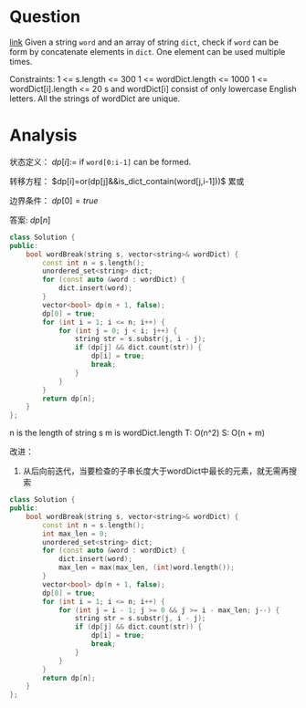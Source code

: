 # Question
[link](https://leetcode-cn.com/problems/word-break/)
Given a string `word` and an array of string `dict`, check if `word` can be form by concatenate elements in `dict`. One element can be used multiple times.

Constraints:
1 <= s.length <= 300
1 <= wordDict.length <= 1000
1 <= wordDict[i].length <= 20
s and wordDict[i] consist of only lowercase English letters.
All the strings of wordDict are unique.

# Analysis
状态定义：
$dp[i]:=$ if `word[0:i-1]` can be formed.

转移方程：
$dp[i]=or(dp[j]&&is_dict_contain(word[j,i-1]))$ 累或

边界条件：
$dp[0]=true$

答案:
$dp[n]$
```cpp
class Solution {
public:
    bool wordBreak(string s, vector<string>& wordDict) {
        const int n = s.length();
        unordered_set<string> dict;
        for (const auto &word : wordDict) {
            dict.insert(word);
        }
        vector<bool> dp(n + 1, false);
        dp[0] = true;
        for (int i = 1; i <= n; i++) {
            for (int j = 0; j < i; j++) {
                string str = s.substr(j, i - j);
                if (dp[j] && dict.count(str)) {
                    dp[i] = true;
                    break;
                }
            }
        }
        return dp[n];
    }
};
```

n is the length of string s
m is wordDict.length
T: O(n^2)
S: O(n + m)

改进：
1. 从后向前迭代，当要检查的子串长度大于wordDict中最长的元素，就无需再搜索
```cpp
class Solution {
public:
    bool wordBreak(string s, vector<string>& wordDict) {
        const int n = s.length();
        int max_len = 0;
        unordered_set<string> dict;
        for (const auto &word : wordDict) {
            dict.insert(word);
            max_len = max(max_len, (int)word.length());
        }
        vector<bool> dp(n + 1, false);
        dp[0] = true;
        for (int i = 1; i <= n; i++) {
            for (int j = i - 1; j >= 0 && j >= i - max_len; j--) {
                string str = s.substr(j, i - j);
                if (dp[j] && dict.count(str)) {
                    dp[i] = true;
                    break;
                }
            }
        }
        return dp[n];
    }
};
```

